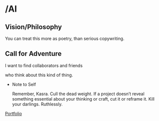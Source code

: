 # /AI

## Vision/Philosophy

You can treat this more as poetry, than serious copywriting.

## Call for Adventure

I want to find collaborators and friends 

who think about this kind of thing.

- Note to Self
    
    Remember, Kasra. Cull the dead weight. If a project doesn’t reveal something essential about your thinking or craft, cut it or reframe it. Kill your darlings. Ruthlessly.
    

[Portfolio ](Portfolio%202240182ec9e48035a9cae6e920b1afd8.csv)